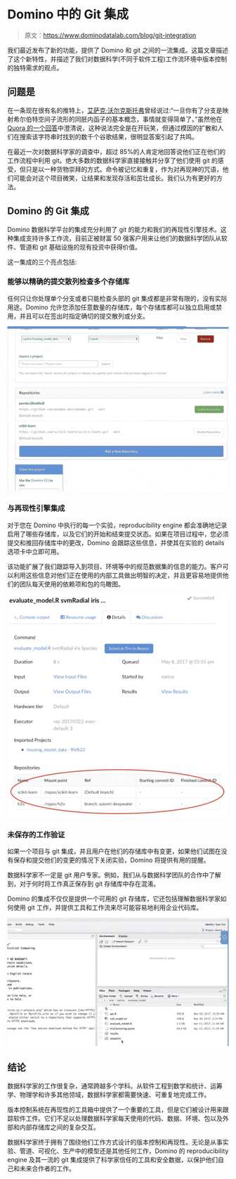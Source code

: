 # Domino 中的 Git 集成

> 原文：<https://www.dominodatalab.com/blog/git-integration>

我们最近发布了新的功能，提供了 Domino 和 git 之间的一流集成。这篇文章描述了这个新特性，并描述了我们对数据科学(不同于软件工程)工作流环境中版本控制的独特需求的观点。

## 问题是

在一条现在很有名的推特上，[艾萨克·沃尔克斯托弗](https://www.linkedin.com/in/agnoster/)曾经说过:“一旦你有了分支是映射希尔伯特空间子流形的同胚内函子的基本概念，事情就变得简单了。”虽然他在 [Quora 的一个回答](https://www.quora.com/How-can-I-understand-git-branches-in-terms-of-homeomorphic-endofunctors-mapping-submanifolds-of-a-Hilbert-space)中澄清说，这种说法完全是在开玩笑，但通过模因的扩散和人们在搜索该字符串时找到的数千个谷歌结果，很明显答案引起了共鸣。

在最近一次对数据科学家的调查中，超过 85%的人肯定地回答说他们正在他们的工作流程中利用 git。绝大多数的数据科学家直接接触并分享了他们使用 git 的感受，但只是以一种货物崇拜的方式。命令被记忆和重复，作为对再现神的咒语，他们可能会对这个项目微笑，让结果和发现存活和茁壮成长。我们认为有更好的方法。

## Domino 的 Git 集成

Domino 数据科学平台的集成充分利用了 git 的能力和我们的再现性引擎技术。这种集成支持许多工作流，目前正被财富 50 强客户用来让他们的数据科学团队从软件、管道和 git 基础设施的现有投资中获得价值。

这一集成的三个亮点包括:

### 能够以精确的提交散列检查多个存储库

任何只让你处理单个分支或者只能检查头部的 git 集成都是非常有限的，没有实际用途。Domino 允许您添加任意数量的存储库，每个存储库都可以独立启用或禁用，并且可以在签出时指定确切的提交散列或分支。

![HubSpot Video](img/06af315962b6a60cb8b691a8120c7c4a.png)

### 与再现性引擎集成

对于您在 Domino 中执行的每一个实验，reproducibility engine 都会准确地记录启用了哪些存储库，以及它们的开始和结束提交状态。如果在项目过程中，您必须提交和推回存储库中的更改，Domino 会跟踪这些信息，并使其在实验的 details 选项卡中立即可用。

该功能扩展了我们跟踪导入到项目、环境等中的规范数据集的信息的能力。客户可以利用这些信息对他们正在使用的内部工具做出明智的决定，并且更容易地提供他们的团队每天使用的依赖项和包的鸟瞰图。

![Git Metadata in Domino](img/6bec3b91621a1c832d56db081d313fed.png)

### 未保存的工作验证

如果一个项目与 git 集成，并且用户在他们的存储库中有变更，如果他们试图在没有保存和提交他们的变更的情况下关闭实验，Domino 将提供有用的提醒。

数据科学家不一定是 git 用户专家。例如，我们从与数据科学团队的合作中了解到，对于何时将工作真正保存到 git 存储库中存在混淆。

Domino 的集成不仅仅是提供一个可用的 git 存储库，它还包括理解数据科学家如何使用 git 工作，并提供工具和工作流来尽可能容易地利用企业代码库。

![HubSpot Video](img/de72096d871392df3d5997927440a9c4.png)

## 结论

数据科学家的工作很复杂，通常跨越多个学科。从软件工程到数学和统计、运筹学、物理学和许多其他领域，数据科学家都需要快速、可重复地完成工作。

版本控制系统在再现性的工具箱中提供了一个重要的工具，但是它们被设计用来跟踪软件工件。它们不足以处理数据科学家每天使用的代码、数据、环境、包以及外部和内部存储库之间的复杂交互。

数据科学家终于拥有了围绕他们工作方式设计的版本控制和再现性。无论是从事实验、管道、可视化、生产中的模型还是其他任何工作，Domino 的 reproducibility engine 及其一流的 git 集成提供了科学家信任的工具和安全数据，以保护他们自己和未来合作者的工作。
